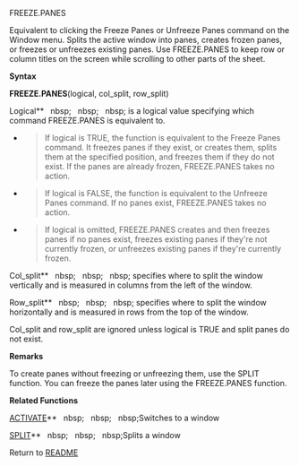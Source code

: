 FREEZE.PANES

Equivalent to clicking the Freeze Panes or Unfreeze Panes command on the
Window menu. Splits the active window into panes, creates frozen panes,
or freezes or unfreezes existing panes. Use FREEZE.PANES to keep row or
column titles on the screen while scrolling to other parts of the sheet.

**Syntax**

**FREEZE.PANES**(logical, col\_split, row\_split)

Logical**&nbsp;&nbsp;&nbsp;nbsp;&nbsp;&nbsp;&nbsp;nbsp;&nbsp;&nbsp;&nbsp;nbsp;&nbsp;is a logical value specifying which
command FREEZE.PANES is equivalent to.

  - > If logical is TRUE, the function is equivalent to the Freeze Panes
    > command. It freezes panes if they exist, or creates them, splits
    > them at the specified position, and freezes them if they do not
    > exist. If the panes are already frozen, FREEZE.PANES takes no
    > action.

  - > If logical is FALSE, the function is equivalent to the Unfreeze
    > Panes command. If no panes exist, FREEZE.PANES takes no action.

  - > If logical is omitted, FREEZE.PANES creates and then freezes panes
    > if no panes exist, freezes existing panes if they're not currently
    > frozen, or unfreezes existing panes if they're currently frozen.


Col\_split**&nbsp;&nbsp;&nbsp;nbsp;&nbsp;&nbsp;&nbsp;nbsp;&nbsp;&nbsp;&nbsp;nbsp;&nbsp;specifies where to split the window
vertically and is measured in columns from the left of the window.

Row\_split**&nbsp;&nbsp;&nbsp;nbsp;&nbsp;&nbsp;&nbsp;nbsp;&nbsp;&nbsp;&nbsp;nbsp;&nbsp;specifies where to split the window
horizontally and is measured in rows from the top of the window.

Col\_split and row\_split are ignored unless logical is TRUE and split
panes do not exist.

**Remarks**

To create panes without freezing or unfreezing them, use the SPLIT
function. You can freeze the panes later using the FREEZE.PANES
function.

**Related Functions**

[ACTIVATE](ACTIVATE.md)**&nbsp;&nbsp;&nbsp;nbsp;&nbsp;&nbsp;&nbsp;nbsp;&nbsp;&nbsp;&nbsp;nbsp;Switches to a window

[SPLIT](SPLIT.md)**&nbsp;&nbsp;&nbsp;nbsp;&nbsp;&nbsp;&nbsp;nbsp;&nbsp;&nbsp;&nbsp;nbsp;Splits a window



Return to [README](README.md)

